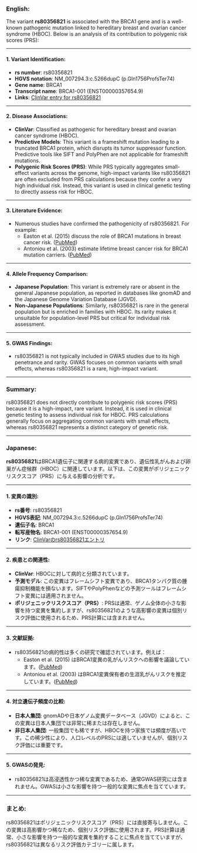 ### English:
The variant **rs80356821** is associated with the BRCA1 gene and is a well-known pathogenic mutation linked to hereditary breast and ovarian cancer syndrome (HBOC). Below is an analysis of its contribution to polygenic risk scores (PRS):

---

#### 1. **Variant Identification**:
- **rs number**: rs80356821
- **HGVS notation**: NM_007294.3:c.5266dupC (p.Gln1756ProfsTer74)
- **Gene name**: BRCA1
- **Transcript name**: BRCA1-001 (ENST00000357654.9)
- **Links**: [ClinVar entry for rs80356821](https://www.ncbi.nlm.nih.gov/clinvar/variation/17661/)

---

#### 2. **Disease Associations**:
- **ClinVar**: Classified as pathogenic for hereditary breast and ovarian cancer syndrome (HBOC).
- **Predictive Models**: This variant is a frameshift mutation leading to a truncated BRCA1 protein, which disrupts its tumor suppressor function. Predictive tools like SIFT and PolyPhen are not applicable for frameshift mutations.
- **Polygenic Risk Scores (PRS)**: While PRS typically aggregates small-effect variants across the genome, high-impact variants like rs80356821 are often excluded from PRS calculations because they confer a very high individual risk. Instead, this variant is used in clinical genetic testing to directly assess risk for HBOC.

---

#### 3. **Literature Evidence**:
- Numerous studies have confirmed the pathogenicity of rs80356821. For example:
  - Easton et al. (2015) discuss the role of BRCA1 mutations in breast cancer risk. ([PubMed](https://pubmed.ncbi.nlm.nih.gov/25698386/))
  - Antoniou et al. (2003) estimate lifetime breast cancer risk for BRCA1 mutation carriers. ([PubMed](https://pubmed.ncbi.nlm.nih.gov/12677558/))

---

#### 4. **Allele Frequency Comparison**:
- **Japanese Population**: This variant is extremely rare or absent in the general Japanese population, as reported in databases like gnomAD and the Japanese Genome Variation Database (JGVD).
- **Non-Japanese Populations**: Similarly, rs80356821 is rare in the general population but is enriched in families with HBOC. Its rarity makes it unsuitable for population-level PRS but critical for individual risk assessment.

---

#### 5. **GWAS Findings**:
- rs80356821 is not typically included in GWAS studies due to its high penetrance and rarity. GWAS focuses on common variants with small effects, whereas rs80356821 is a rare, high-impact variant.

---

### Summary:
rs80356821 does not directly contribute to polygenic risk scores (PRS) because it is a high-impact, rare variant. Instead, it is used in clinical genetic testing to assess individual risk for HBOC. PRS calculations generally focus on aggregating common variants with small effects, whereas rs80356821 represents a distinct category of genetic risk.

---

### Japanese:
**rs80356821**はBRCA1遺伝子に関連する病的変異であり、遺伝性乳がんおよび卵巣がん症候群（HBOC）に関連しています。以下は、この変異がポリジェニックリスクスコア（PRS）に与える影響の分析です。

---

#### 1. **変異の識別**:
- **rs番号**: rs80356821
- **HGVS表記**: NM_007294.3:c.5266dupC (p.Gln1756ProfsTer74)
- **遺伝子名**: BRCA1
- **転写産物名**: BRCA1-001 (ENST00000357654.9)
- **リンク**: [ClinVarのrs80356821エントリ](https://www.ncbi.nlm.nih.gov/clinvar/variation/17661/)

---

#### 2. **疾患との関連性**:
- **ClinVar**: HBOCに対して病的と分類されています。
- **予測モデル**: この変異はフレームシフト変異であり、BRCA1タンパク質の腫瘍抑制機能を損ないます。SIFTやPolyPhenなどの予測ツールはフレームシフト変異には適用されません。
- **ポリジェニックリスクスコア（PRS）**: PRSは通常、ゲノム全体の小さな影響を持つ変異を集約しますが、rs80356821のような高影響の変異は個別リスク評価に使用されるため、PRS計算には含まれません。

---

#### 3. **文献証拠**:
- rs80356821の病的性は多くの研究で確認されています。例えば：
  - Easton et al. (2015) はBRCA1変異の乳がんリスクへの影響を議論しています。([PubMed](https://pubmed.ncbi.nlm.nih.gov/25698386/))
  - Antoniou et al. (2003) はBRCA1変異保有者の生涯乳がんリスクを推定しています。([PubMed](https://pubmed.ncbi.nlm.nih.gov/12677558/))

---

#### 4. **対立遺伝子頻度の比較**:
- **日本人集団**: gnomADや日本ゲノム変異データベース（JGVD）によると、この変異は日本人集団では非常に稀または存在しません。
- **非日本人集団**: 一般集団でも稀ですが、HBOCを持つ家族では頻度が高いです。この稀少性により、人口レベルのPRSには適していませんが、個別リスク評価には重要です。

---

#### 5. **GWASの発見**:
- rs80356821は高浸透性かつ稀な変異であるため、通常GWAS研究には含まれません。GWASは小さな影響を持つ一般的な変異に焦点を当てています。

---

### まとめ:
rs80356821はポリジェニックリスクスコア（PRS）には直接寄与しません。この変異は高影響かつ稀なため、個別リスク評価に使用されます。PRS計算は通常、小さな影響を持つ一般的な変異を集約することに焦点を当てていますが、rs80356821は異なるリスク評価カテゴリーに属します。